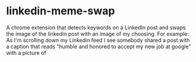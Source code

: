 # linkedin-meme-swap
A chrome extension that detects keywords on a LinkedIn post and swaps the image of the linkedin post with an image of my choosing. For example: As I'm scrolling down my Linkedin feed I see somebody shared a post with a caption that reads "humble and honored to accept my new job at google" with a picture of 
